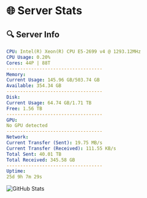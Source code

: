 # 🌐 Server Stats
## 🔍 Server Info
```yaml
CPU: Intel(R) Xeon(R) CPU E5-2699 v4 @ 1293.12MHz
CPU Usage: 0.20%
Cores: 44P | 88T
-----------------------------------
Memory:
Current Usage: 145.96 GB/503.74 GB
Available: 354.34 GB
-----------------------------------
Disk:
Current Usage: 64.74 GB/1.71 TB
Free: 1.56 TB
-----------------------------------
GPU:
No GPU detected
-----------------------------------
Network:
Current Transfer (Sent): 19.75 MB/s
Current Transfer (Received): 111.55 KB/s
Total Sent: 40.01 TB
Total Received: 345.58 GB
-----------------------------------
Uptime:
25d 9h 7m 29s
```
![GitHub Stats](https://img.shields.io/badge/Updated-2025-04-02_06:30:18-blue)